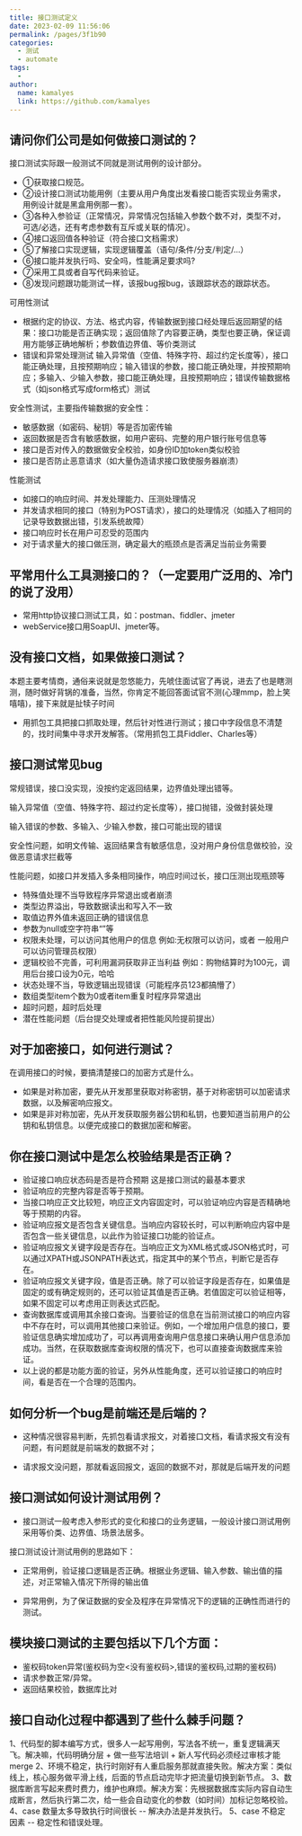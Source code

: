 ```yaml
---
title: 接口测试定义
date: 2023-02-09 11:56:06
permalink: /pages/3f1b90
categories:
  - 测试
  - automate
tags:
  - 
author: 
  name: kamalyes
  link: https://github.com/kamalyes
---
```

## 请问你们公司是如何做接口测试的？

接口测试实际跟一般测试不同就是测试用例的设计部分。
- ①获取接口规范。
- ②设计接口测试功能用例（主要从用户角度出发看接口能否实现业务需求，用例设计就是黑盒用例那一套）。
- ③各种入参验证（正常情况，异常情况包括输入参数个数不对，类型不对，可选/必选，还有考虑参数有互斥或关联的情况）。
- ④接口返回值各种验证（符合接口文档需求）
- ⑤了解接口实现逻辑，实现逻辑覆盖（语句/条件/分支/判定/…）
- ⑥接口能并发执行吗、安全吗，性能满足要求吗?
- ⑦采用工具或者自写代码来验证。
- ⑧发现问题跟功能测试一样，该报bug报bug，该跟踪状态的跟踪状态。

可用性测试 
- 根据约定的协议、方法、格式内容，传输数据到接口经处理后返回期望的结果：接口功能是否正确实现；返回值除了内容要正确，类型也要正确，保证调用方能够正确地解析；参数值边界值、等价类测试
- 错误和异常处理测试 输入异常值（空值、特殊字符、超过约定长度等），接口能正确处理，且按预期响应；输入错误的参数，接口能正确处理，并按预期响应；多输入、少输入参数，接口能正确处理，且按预期响应；错误传输数据格式（如json格式写成form格式）测试

安全性测试，主要指传输数据的安全性：
- 敏感数据（如密码、秘钥）等是否加密传输
- 返回数据是否含有敏感数据，如用户密码、完整的用户银行账号信息等
- 接口是否对传入的数据做安全校验，如身份ID加token类似校验
- 接口是否防止恶意请求（如大量伪造请求接口致使服务器崩溃）

性能测试
- 如接口的响应时间、并发处理能力、压测处理情况
- 并发请求相同的接口（特别为POST请求），接口的处理情况（如插入了相同的记录导致数据出错，引发系统故障）
- 接口响应时长在用户可忍受的范围内
- 对于请求量大的接口做压测，确定最大的瓶颈点是否满足当前业务需要

## 平常用什么工具测接口的？（一定要用广泛用的、冷门的说了没用）
- 常用http协议接口测试工具，如：postman、fiddler、jmeter
- webService接口用SoapUI、jmeter等。

## 没有接口文档，如果做接口测试？
本题主要考情商，通俗来说就是忽悠能力，先唬住面试官了再说，进去了也是瞎测测，随时做好背锅的准备，当然，你肯定不能回答面试官不测(心理mmp，脸上笑嘻嘻)，接下来就是扯犊子时间
- 用抓包工具把接口抓取处理，然后针对性进行测试；接口中字段信息不清楚的，找时间集中寻求开发解答。（常用抓包工具Fiddler、Charles等）

## 接口测试常见bug
常规错误，接口没实现，没按约定返回结果，边界值处理出错等。

输入异常值（空值、特殊字符、超过约定长度等），接口抛错，没做封装处理

输入错误的参数、多输入、少输入参数，接口可能出现的错误

安全性问题，如明文传输、返回结果含有敏感信息，没对用户身份信息做校验，没做恶意请求拦截等

性能问题，如接口并发插入多条相同操作，响应时间过长，接口压测出现瓶颈等

- 特殊值处理不当导致程序异常退出或者崩溃
- 类型边界溢出，导致数据读出和写入不一致
- 取值边界外值未返回正确的错误信息
- 参数为null或空字符串“”等
- 权限未处理，可以访问其他用户的信息 例如:无权限可以访问，或者 一般用户可以访问管理员权限）
- 逻辑校验不完善，可利用漏洞获取非正当利益  例如：购物结算时为100元，调用后台接口设为0元，哈哈
- 状态处理不当，导致逻辑出现错误（可能程序员123都搞懵了）
- 数组类型item个数为0或者item重复时程序异常退出
- 超时问题，超时后处理
- 潜在性能问题（后台提交处理或者把性能风险提前提出）


## 对于加密接口，如何进行测试？
在调用接口的时候，要搞清楚接口的加密方式是什么。
- 如果是对称加密，要先从开发那里获取对称密钥，基于对称密钥可以加密请求数据，以及解密响应报文。
- 如果是非对称加密，先从开发获取服务器公钥和私钥，也要知道当前用户的公钥和私钥信息。以便完成接口的数据加密和解密。

## 你在接口测试中是怎么校验结果是否正确？
- 验证接口响应状态码是否是符合预期 这是接口测试的最基本要求
- 验证响应的完整内容是否等于预期。
- 当接口响应正文比较短，响应正文内容固定时，可以验证响应内容是否精确地等于预期的内容。
- 验证响应报文是否包含关键信息。当响应内容较长时，可以判断响应内容中是否包含一些关键信息，以此作为验证接口功能的验证点。
- 验证响应报文关键字段是否存在。当响应正文为XML格式或JSON格式时，可以通过XPATH或JSONPATH表达式，指定其中的某个节点，判断它是否存在。
- 验证响应报文关键字段，值是否正确。除了可以验证字段是否存在，如果值是固定的或有确定规则的，还可以验证其值是否正确。若值固定可以验证相等，如果不固定可以考虑用正则表达式匹配。
- 查询数据库或调用其余接口查询。当要验证的信息在当前测试接口的响应内容中不存在时，可以调用其他接口来验证。例如，一个增加用户信息的接口，要验证信息确实增加成功了，可以再调用查询用户信息接口来确认用户信息添加成功。当然，在获取数据库查询权限的情况下，也可以直接查询数据库来验证。
- 以上说的都是功能方面的验证，另外从性能角度，还可以验证接口的响应时间，看是否在一个合理的范围内。

## 如何分析一个bug是前端还是后端的？
- 这种情况很容易判断，先抓包看请求报文，对着接口文档，看请求报文有没有问题，有问题就是前端发的数据不对；

- 请求报文没问题，那就看返回报文，返回的数据不对，那就是后端开发的问题

## 接口测试如何设计测试用例？
- 接口测试一般考虑入参形式的变化和接口的业务逻辑，一般设计接口测试用例采用等价类、边界值、场景法居多。

接口测试设计测试用例的思路如下：

- 正常用例，验证接口逻辑是否正确。根据业务逻辑、输入参数、输出值的描述，对正常输入情况下所得的输出值

- 异常用例，为了保证数据的安全及程序在异常情况下的逻辑的正确性而进行的测试。

## 模块接口测试的主要包括以下几个方面：
- 鉴权码token异常(鉴权码为空<没有鉴权码>,错误的鉴权码,过期的鉴权码)
- 请求参数正常/异常。
- 返回结果校验，数据库比对

## 接口自动化过程中都遇到了些什么棘手问题？
1、代码型的脚本编写方式，很多人一起写用例，写法各不统一，重复逻辑满天飞。解决嘛，代码明确分层 + 做一些写法培训 + 新人写代码必须经过审核才能 merge
2、环境不稳定，执行时刚好有人重启服务那就直接失败。解决方案：类似线上，核心服务做平滑上线，后面的节点启动完毕才把流量切换到新节点。
3、数据库断言写起来费时费力，维护也麻烦。解决方案：先根据数据库实际内容自动生成断言，然后执行第二次，给一些会自动变化的参数（如时间）加标记忽略校验。
4、case 数量太多导致执行时间很长 -- 解决办法是并发执行。
5、case 不稳定因素 -- 稳定性和错误处理。
